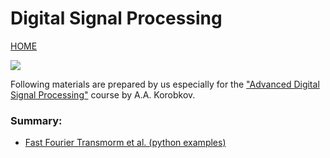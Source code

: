 # Digital Signal Processing
[HOME](https://github.com/kirlf/CSP/blob/master/README.md)

![](https://d3njjcbhbojbot.cloudfront.net/api/utilities/v1/imageproxy/https://coursera.s3.amazonaws.com/topics/dsp/large-icon.png?auto=format%2Ccompress&dpr=2.625)

Following materials are prepared by us especially for the ["Advanced Digital Signal Processing"](http://e.kai.ru/%D0%B3%D0%B5%D1%80%D0%BC%D0%B0%D0%BD%D0%BE-%D1%80%D0%BE%D1%81%D1%81%D0%B8%D0%B9%D1%81%D0%BA%D0%B8%D0%B9-%D0%B8%D0%BD%D1%81%D1%82%D0%B8%D1%82%D1%83%D1%82-%D0%BD%D0%BE%D0%B2%D1%8B%D1%85-%D1%82%D0%B5/) course by A.A. Korobkov.

### Summary:
  * [Fast Fourier Transmorm et al. (python examples)](https://github.com/kirlf/CSP/blob/master/Different/DSP/FFT.md)
